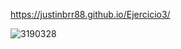 https://justinbrr88.github.io/Ejercicio3/

![3190328](https://github.com/JUSTINBRR88/Ejercicio3/assets/131729894/38a12fc2-24aa-4dc9-a743-aa31c837f1f2)
